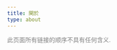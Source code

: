 ```yaml
---
title: 関於
type: about
---
```


<span style="color: grey;">此页面所有链接的顺序不具有任何含义.</span>


<script>

const content = document.querySelector(".content");

const renderH2 = function (text) {
  const h2 = document.createElement("h2");
  h2.className = "about-links-h2 fst-letter-red";
  h2.textContent = text;
  content.appendChild(h2);
  return h2;
}

const renderLinksTableRow = (table, array) => {
  const row = table.appendChild(document.createElement("tr"));
  const dataText = row.appendChild(document.createElement("td"));
  const dataLink = row.appendChild(document.createElement("td"));
  const anchor = dataLink.appendChild(document.createElement("a"));
  row.style.fontSize = "1em";
  row.style.whiteSpace = "nowrap";
  dataText.style.textAlign = "right";
  dataLink.style.padding = "0 1.5em";
  anchor.style.fontFamily = "PT Sans";
  anchor.style.fontSize = "1.1rem";
  [dataText.textContent, anchor.textContent, anchor.href] = array;
}

const renderLinksTable = (...rows) => {
  const tableElement = document.createElement("table");
  content.appendChild(tableElement);
  tableElement.style.margin = "0";
  tableElement.style.overflow = "scroll";
  rows.forEach(x => renderLinksTableRow(tableElement, x));
}
</script>


<script>
renderH2("已交换的链接 · Abelian Links");
renderLinksTable(
    [ "int100", "fressive.cn", "https://fressive.cn" ]
  , [ "洛衣博客", "www.lozumi.com", "https://www.lozumi.com" ]
  , [ "F_picacho", "mkaliez.com", "https://mkaliez.com" ]
  , [ "兽々", "qinshou2017.github.io", "https://qinshou2017.github.io" ]
  , [ "Oyyko", "blog.oyyko.com", "https://blog.oyyko.com" ]
  , [ "Reinhardt", "reinhardthk.github.io", "http://reinhardthk.github.io" ]
  , [ "时雨", "blog.shigure.fun", "https://blog.shigure.fun" ]
  , [ "徐诩绫目", "home.ustc.edu.cn/~xuxuayame", "http://home.ustc.edu.cn/~xuxuayame" ]
  , [ "明乃茶话会", "kono-dada.github.io", "https://kono-dada.github.io" ]
  , [ "迷亭", "m1ting.github.io", "https://m1ting.github.io" ]
  , [ "徐天乐", "blog.xtlsoft.top", "https://blog.xtlsoft.top" ]
  , [ "Ashitemaru", "ashitemaru.github.io", "https://ashitemaru.github.io" ]
  , [ "CLD's BLOG", "cloudifold.github.io/MyBlog", "https://cloudifold.github.io/MyBlog" ] 
  , [ "Studying Father", "studyingfather.com", "https://studyingfather.com" ]
)

renderH2("远交换的链接 · Anabelian Links");
renderLinksTable(
    [ "Xinyu Yi", "xinyu-yi.github.io", "https://xinyu-yi.github.io" ]  
  , [ "Kitamado", "seasawher.github.io/blog", "https://seasawher.github.io/blog/" ]
  , [ "Yutsing Kuh", "yutsing.eth.limo", "https://yutsing.eth.limo" ]
  , [ "Marisa Kirisame", "marisa.moe", "http://marisa.moe" ]
)

renderH2("标记的链接 · Marked Links");
renderLinksTable(
    [ "李文威的数学主页", "www.wwli.asia", "https://www.wwli.asia/index.php/zh" ]
  , [ "望月新一＠数理研", "www.kurims.kyoto-u.ac.jp/~motizuki", "https://www.kurims.kyoto-u.ac.jp/~motizuki" ]
  , [ "斎藤 毅", "www.ms.u-tokyo.ac.jp/~t-saito", "https://www.ms.u-tokyo.ac.jp/~t-saito/j-index.html" ]
  , ["Kirti Joshi", "www.math.arizona.edu/~kirti", "https://www.math.arizona.edu/~kirti/" ]
  , [ "James Milne", "www.jmilne.org", "https://www.jmilne.org" ]
  , [ "Jacob Lurie", "www.math.ias.edu/~lurie", "https://www.math.ias.edu/~lurie" ]
  , [ "Borcherds", "math.berkeley.edu/people/faculty/richard-e-borcherds", "https://math.berkeley.edu/people/faculty/richard-e-borcherds" ]
  , [ "Joseph Silverman", "www.math.brown.edu/johsilve", "https://www.math.brown.edu/johsilve" ]
  , [ "Don Zagier", "people.mpim-bonn.mpg.de/zagier", "https://people.mpim-bonn.mpg.de/zagier" ]
  , [ "kerodon", "kerodon.net", "https://kerodon.net" ]
  , [ "The Rising Sea", "math.stanford.edu/~vakil/216blog", "http://math.stanford.edu/~vakil/216blog" ]
  , [ "The Stacks project", "stacks.math.columbia.edu", "https://stacks.math.columbia.edu" ]
  , [ "香蕉空间", "www.bananaspace.org", "https://www.bananaspace.org/wiki/%E9%A6%96%E9%A1%B5" ]
  , [ "LMFDB", "www.lmfdb.org", "https://www.lmfdb.org" ]
  , [ "Math Genealogy", "www.genealogy.math.ndsu.nodak.edu", "https://www.genealogy.math.ndsu.nodak.edu/index.php" ]
)
</script>
